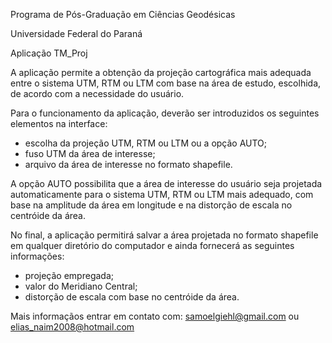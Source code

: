 Programa de Pós-Graduação em Ciências Geodésicas

Universidade Federal do Paraná

Aplicação TM_Proj

A aplicação permite a obtenção da projeção cartográfica mais adequada entre o sistema UTM, RTM ou LTM com base na área de estudo, escolhida, de acordo com a necessidade do usuário.

Para o funcionamento da aplicação, deverão ser introduzidos os seguintes elementos na interface: 
  * escolha da projeção UTM, RTM ou LTM ou a opção AUTO;
  * fuso UTM da área de interesse;
  * arquivo da área de interesse no formato shapefile.
  
A opção AUTO possibilita que a área de interesse do usuário seja projetada automaticamente para o sistema UTM, RTM ou LTM mais adequado, com base na amplitude da área em longitude e na distorção de escala no centróide da área.

No final, a aplicação permitirá salvar a área projetada no formato shapefile em qualquer diretório do computador e ainda fornecerá as seguintes informações:
  * projeção empregada;
  * valor do Meridiano Central;
  * distorção de escala com base no centróide da área.
  
Mais informaçãos entrar em contato com: samoelgiehl@gmail.com ou elias_naim2008@hotmail.com

